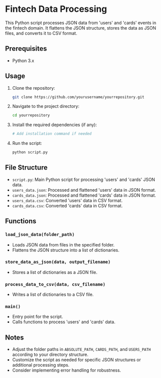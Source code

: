 # Fintech Data Processing

This Python script processes JSON data from 'users' and 'cards' events in the fintech domain. It flattens the JSON structure, stores the data as JSON files, and converts it to CSV format.

## Prerequisites

- Python 3.x

## Usage

1. Clone the repository:

    ```bash
    git clone https://github.com/yourusername/yourrepository.git
    ```

2. Navigate to the project directory:

    ```bash
    cd yourrepository
    ```

3. Install the required dependencies (if any):

    ```bash
    # Add installation command if needed
    ```

4. Run the script:

    ```bash
    python script.py
    ```

## File Structure

- `script.py`: Main Python script for processing 'users' and 'cards' JSON data.
- `users_data.json`: Processed and flattened 'users' data in JSON format.
- `cards_data.json`: Processed and flattened 'cards' data in JSON format.
- `users_data.csv`: Converted 'users' data in CSV format.
- `cards_data.csv`: Converted 'cards' data in CSV format.

## Functions

### `load_json_data(folder_path)`

- Loads JSON data from files in the specified folder.
- Flattens the JSON structure into a list of dictionaries.

### `store_data_as_json(data, output_filename)`

- Stores a list of dictionaries as a JSON file.

### `process_data_to_csv(data, csv_filename)`

- Writes a list of dictionaries to a CSV file.

### `main()`

- Entry point for the script.
- Calls functions to process 'users' and 'cards' data.

## Notes

- Adjust the folder paths in `ABSOLUTE_PATH`, `CARDS_PATH`, and `USERS_PATH` according to your directory structure.
- Customize the script as needed for specific JSON structures or additional processing steps.
- Consider implementing error handling for robustness.
